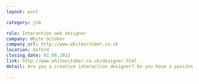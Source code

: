```yaml
---
layout: post

category: job

role: Interaction web designer
company: White October
company_url: http://www.whiteoctober.co.uk
location: Oxford
closing_date: 02.08.2013
link: http://www.whiteoctober.co.uk/designer.html
detail: Are you a creative interaction designer? Do you have a passion for web and mobile? Do you love designing beautiful digital interfaces that bring simplicity and ease of use to complex tasks? We are looking for a talented designer to join our team.

---
```

